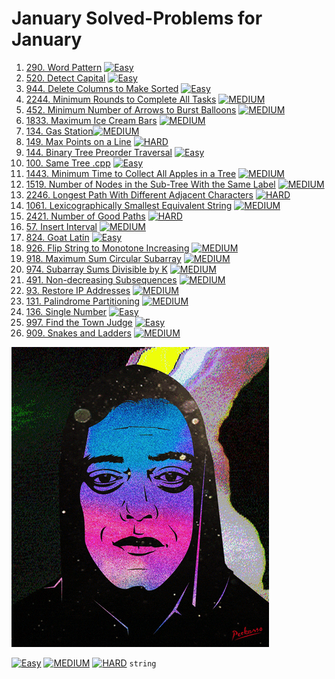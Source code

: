 # January Solved-Problems for January
1. [290. Word Pattern](https://github.com/Helmy-JR/leetcode-2023/blob/main/January/01%20-%20290.%20Word%20Pattern%20.cpp) [![Easy](https://img.shields.io/badge/easy-green)](https://leetcode.com/problems/word-pattern/) 
1. [520. Detect Capital](https://github.com/Helmy-JR/leetcode-2023/blob/main/January/02%20-%20520.%20Detect%20Capital%20.cpp) [![Easy](https://img.shields.io/badge/easy-green)](https://leetcode.com/problems/detect-capital/)
1. [944. Delete Columns to Make Sorted](https://github.com/Helmy-JR/leetcode-2023/blob/main/January/03%20-%20944.%20Delete%20Columns%20to%20Make%20Sorted%20.cpp) [![Easy](https://img.shields.io/badge/easy-green)](https://leetcode.com/problems/delete-columns-to-make-sorted/)
1. [2244. Minimum Rounds to Complete All Tasks](https://github.com/Helmy-JR/leetcode-2023/blob/main/January/04%20-%202244.%20Minimum%20Rounds%20to%20Complete%20All%20Tasks%20.cpp) [![MEDIUM](https://img.shields.io/badge/medium-orange)](https://leetcode.com/problems/minimum-rounds-to-complete-all-tasks/)
1. [452. Minimum Number of Arrows to Burst Balloons](https://github.com/Helmy-JR/leetcode-2023/blob/main/January/05%20-%20452.%20Minimum%20Number%20of%20Arrows%20to%20Burst%20Balloons%20.cpp) [![MEDIUM](https://img.shields.io/badge/medium-orange)](https://leetcode.com/problems/minimum-number-of-arrows-to-burst-balloons/)
1. [1833. Maximum Ice Cream Bars](https://github.com/Helmy-JR/leetcode-2023/blob/main/January/06%20-%201833.%20Maximum%20Ice%20Cream%20Bars%20.cpp) [![MEDIUM](https://img.shields.io/badge/medium-orange)](https://leetcode.com/problems/maximum-ice-cream-bars/)
2. [134. Gas Station](https://github.com/Helmy-JR/leetcode-2023/blob/main/January/07%20-%20134.%20Gas%20Station%20.cpp)[![MEDIUM](https://img.shields.io/badge/medium-orange)](https://leetcode.com/problems/gas-station/)
3. [149. Max Points on a Line](https://github.com/Helmy-JR/leetcode-2023/blob/main/January/08%20-%20149.%20Max%20Points%20on%20a%20Line%20.cpp) [![HARD](https://img.shields.io/badge/hard-red)](https://leetcode.com/problems/max-points-on-a-line/)
4. [144. Binary Tree Preorder Traversal](https://github.com/Helmy-JR/leetcode-2023/blob/main/January/09%20-%20144.%20Binary%20Tree%20Preorder%20Traversal%20.cpp) [![Easy](https://img.shields.io/badge/easy-green)](https://leetcode.com/problems/binary-tree-preorder-traversal/)
5. [100. Same Tree .cpp](https://github.com/Helmy-JR/leetcode-2023/blob/main/January/10%20-%20100.%20Same%20Tree%20.cpp) [![Easy](https://img.shields.io/badge/easy-green)](https://leetcode.com/problems/same-tree/)
6. [1443. Minimum Time to Collect All Apples in a Tree](https://github.com/Helmy-JR/leetcode-2023/blob/main/January/11%20-%201443.%20Minimum%20Time%20to%20Collect%20All%20Apples%20in%20a%20Tree%20.cpp) [![MEDIUM](https://img.shields.io/badge/medium-orange)](https://leetcode.com/problems/minimum-time-to-collect-all-apples-in-a-tree/)
7. [1519. Number of Nodes in the Sub-Tree With the Same Label](https://github.com/Helmy-JR/leetcode-2023/blob/main/January/12%20-%201519.%20Number%20of%20Nodes%20in%20the%20Sub-Tree%20With%20the%20Same%20Label%20.cpp) [![MEDIUM](https://img.shields.io/badge/medium-orange)]([https://leetcode.com/problems/minimum-time-to-collect-all-apples-in-a-tree/](https://leetcode.com/problems/number-of-nodes-in-the-sub-tree-with-the-same-label/))
9. [2246. Longest Path With Different Adjacent Characters](https://github.com/Helmy-JR/leetcode-2023/blob/main/January/13%20-%202246.%20Longest%20Path%20With%20Different%20Adjacent%20Characters%20.cpp) [![HARD](https://img.shields.io/badge/hard-red)](https://leetcode.com/problems/longest-path-with-different-adjacent-characters/)
10. [1061. Lexicographically Smallest Equivalent String](https://github.com/Helmy-JR/leetcode-2023/blob/main/January/14%20-%201061.%20Lexicographically%20Smallest%20Equivalent%20String%20.cpp) [![MEDIUM](https://img.shields.io/badge/medium-orange)](https://leetcode.com/problems/lexicographically-smallest-equivalent-string/)
11. [2421. Number of Good Paths](https://github.com/Helmy-JR/leetcode-2023/blob/main/January/15%20-%202421.%20Number%20of%20Good%20Paths%20.cpp) [![HARD](https://img.shields.io/badge/hard-red)](https://leetcode.com/problems/number-of-good-paths/)
12. [57. Insert Interval](https://github.com/Helmy-JR/leetcode-2023/blob/main/January/16%20-%2057.%20Insert%20Interval%20.cpp) [![MEDIUM](https://img.shields.io/badge/medium-orange)](https://leetcode.com/problems/insert-interval/)
13. [824. Goat Latin](https://github.com/Helmy-JR/leetcode-2023/blob/main/January/17%20-%20824.%20Goat%20Latin%20.cpp) [![Easy](https://img.shields.io/badge/easy-red)](https://leetcode.com/problems/goat-latin/)
14. [926. Flip String to Monotone Increasing](https://github.com/Helmy-JR/leetcode-2023/blob/main/January/18%20-%20926.%20Flip%20String%20to%20Monotone%20Increasing%20.cpp) [![MEDIUM](https://img.shields.io/badge/medium-orange)](https://leetcode.com/problems/flip-string-to-monotone-increasing/)
15. [918. Maximum Sum Circular Subarray](https://github.com/Helmy-JR/leetcode-2023/blob/main/January/19%20-%20918.%20Maximum%20Sum%20Circular%20Subarray%20.cpp) [![MEDIUM](https://img.shields.io/badge/medium-orange)](https://leetcode.com/problems/maximum-sum-circular-subarray/)
16. [974. Subarray Sums Divisible by K](https://github.com/Helmy-JR/leetcode-2023/blob/main/January/20%20-%20974.%20Subarray%20Sums%20Divisible%20by%20K%20.cpp) [![MEDIUM](https://img.shields.io/badge/medium-orange)](https://leetcode.com/problems/subarray-sums-divisible-by-k/)
17. [491. Non-decreasing Subsequences](https://github.com/Helmy-JR/leetcode-2023/blob/main/January/21%20-%20491.%20Non-decreasing%20Subsequences%20.cpp) [![MEDIUM](https://img.shields.io/badge/medium-orange)](https://leetcode.com/problems/non-decreasing-subsequences/)
18. [93. Restore IP Addresses](https://github.com/Helmy-JR/leetcode-2023/blob/main/January/22%20-%2093.%20Restore%20IP%20Addresses%20.cpp) [![MEDIUM](https://img.shields.io/badge/medium-orange)](https://leetcode.com/problems/restore-ip-addresses/)
19. [131. Palindrome Partitioning](https://github.com/Helmy-JR/leetcode-2023/blob/main/January/23%20-%20131.%20Palindrome%20Partitioning%20.cpp) [![MEDIUM](https://img.shields.io/badge/medium-orange)](https://leetcode.com/problems/palindrome-partitioning/)
20. [136. Single Number](https://github.com/Helmy-JR/leetcode-2023/blob/main/January/24%20-%20136.%20Single%20Number%20.cpp) [![Easy](https://img.shields.io/badge/easy-green)](https://leetcode.com/problems/single-number/)
21. [997. Find the Town Judge](https://github.com/Helmy-JR/leetcode-2023/blob/main/January/25%20-%20997.%20Find%20the%20Town%20Judge%20.cpp) [![Easy](https://img.shields.io/badge/easy-green)](https://leetcode.com/problems/find-the-town-judge/)
22. [909. Snakes and Ladders](https://github.com/Helmy-JR/leetcode-2023/blob/main/January/26%20-%20909.%20Snakes%20and%20Ladders%20.cpp) [![MEDIUM](https://img.shields.io/badge/medium-orange)](https://leetcode.com/problems/snakes-and-ladders/)

![](https://github.com/Helmy-JR/leetcode-2023/blob/main/January/giphy.gif)


[![Easy](https://img.shields.io/badge/easy-green)](https://leetcode.com/problems/goat-latin/)
[![MEDIUM](https://img.shields.io/badge/medium-orange)](https://leetcode.com/problems/palindrome-partitioning/)
[![HARD](https://img.shields.io/badge/hard-red)](https://leetcode.com/problems/minimum-rounds-to-complete-all-tasks/)
`string` 
